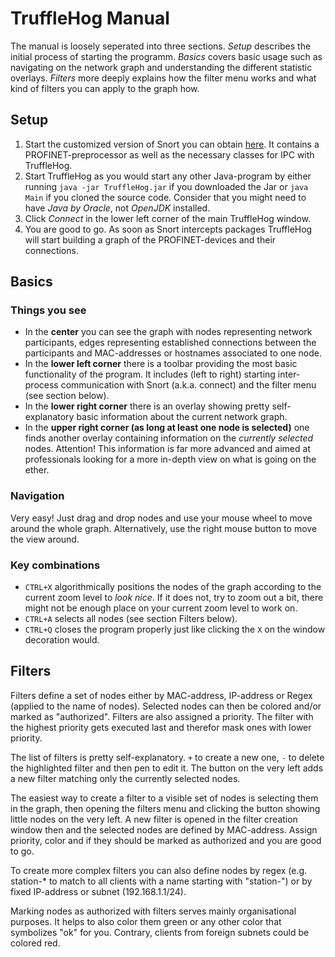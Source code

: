 # TruffleHog Manual
The manual is loosely seperated into three sections. *Setup* describes the initial process of starting the programm. *Basics* covers basic usage such as navigating on the network graph and understanding the different statistic overlays. *Filters* more deeply explains how the filter menu works and what kind of filters you can apply to the graph how. 

## Setup
1. Start the customized version of Snort you can obtain [here](https://github.com/404). It contains a PROFINET-preprocessor as well as the necessary classes for IPC with TruffleHog. 
2. Start TruffleHog as you would start any other Java-program by either running `java -jar TruffleHog.jar` if you downloaded the Jar or `java Main` if you cloned the source code. Consider that you might need to have *Java by Oracle*, not *OpenJDK* installed. 
3. Click *Connect* in the lower left corner of the main TruffleHog window. 
4. You are good to go. As soon as Snort intercepts packages TruffleHog will start building a graph of the PROFINET-devices and their connections.

## Basics

### Things you see

- In the **center** you can see the graph with nodes representing network participants, edges representing established connections between the participants and MAC-addresses or hostnames associated to one node.
- In the **lower left corner** there is a toolbar providing the most basic functionality of the program. It includes (left to right) starting inter-process communication with Snort (a.k.a. connect) and the filter menu (see section below).
- In the **lower right corner** there is an overlay showing pretty self-explanatory basic information about the current network graph.
- In the **upper right corner (as long at least one node is selected)** one finds another overlay containing information on the *currently selected* nodes. Attention! This information is far more advanced and aimed at professionals looking for a more in-depth view on what is going on the ether.

### Navigation
Very easy! Just drag and drop nodes and use your mouse wheel to move around the whole graph. Alternatively, use the right mouse button to move the view around.

### Key combinations
- `CTRL+X` algorithmically positions the nodes of the graph according to the current zoom level to *look nice*. If it does not, try to zoom out a bit, there might not be enough place on your current zoom level to work on.
- `CTRL+A` selects all nodes (see section Filters below).
- `CTRL+Q` closes the program properly just like clicking the `X` on the window decoration would.

## Filters

Filters define a set of nodes either by MAC-address, IP-address or Regex (applied to the name of nodes). Selected nodes can then be colored and/or marked as "authorized". Filters are also assigned a priority. The filter with the highest priority gets executed last and therefor mask ones with lower priority.

The list of filters is pretty self-explanatory. `+` to create a new one, `-` to delete the highlighted filter and then pen to edit it. The button on the very left adds a new filter matching only the currently selected nodes.

The easiest way to create a filter to a visible set of nodes is selecting them in the graph, then opening the filters menu and clicking the button showing little nodes on the very left. A new filter is opened in the filter creation window then and the selected nodes are defined by MAC-address. Assign priority, color and if they should be marked as authorized and you are good to go.

To create more complex filters you can also define nodes by regex (e.g. station-* to match to all clients with a name starting with "station-") or by fixed IP-address or subnet (192.168.1.1/24).

Marking nodes as authorized with filters serves mainly organisational purposes. It helps to also color them green or any other color that symbolizes "ok" for you. Contrary, clients from foreign subnets could be colored red.